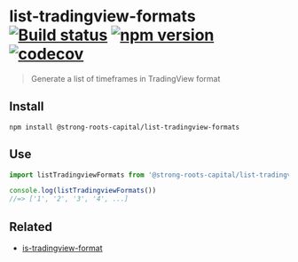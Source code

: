 # list-tradingview-formats [![Build status](https://travis-ci.org/strong-roots-capital/list-tradingview-formats.svg?branch=master)](https://travis-ci.org/strong-roots-capital/list-tradingview-formats) [![npm version](https://img.shields.io/npm/v/@strong-roots-capital/list-tradingview-formats.svg)](https://npmjs.org/package/@strong-roots-capital/list-tradingview-formats) [![codecov](https://codecov.io/gh/strong-roots-capital/list-tradingview-formats/branch/master/graph/badge.svg)](https://codecov.io/gh/strong-roots-capital/list-tradingview-formats)

> Generate a list of timeframes in TradingView format

## Install

``` shell
npm install @strong-roots-capital/list-tradingview-formats
```

## Use

``` typescript
import listTradingviewFormats from '@strong-roots-capital/list-tradingview-formats'

console.log(listTradingviewFormats())
//=> ['1', '2', '3', '4', ...]
```

## Related

- [is-tradingview-format](https://github.com/strong-roots-capital/is-tradingview-format)
